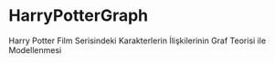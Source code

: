 # HarryPotterGraph
Harry Potter Film Serisindeki Karakterlerin  İlişkilerinin Graf Teorisi ile Modellenmesi
